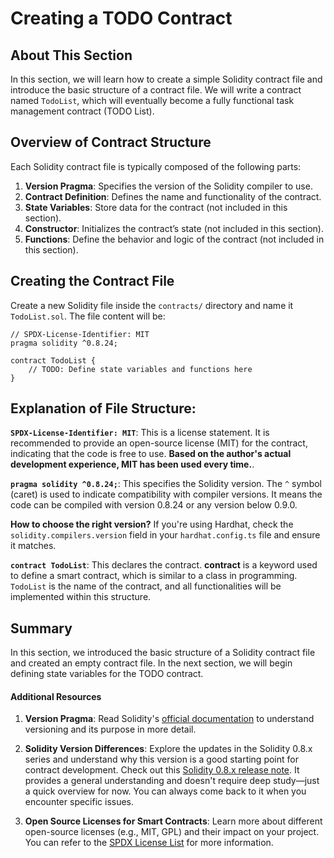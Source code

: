 # Creating a TODO Contract

## About This Section

In this section, we will learn how to create a simple Solidity contract file and introduce the basic structure of a contract file. We will write a contract named `TodoList`, which will eventually become a fully functional task management contract (TODO List).

## Overview of Contract Structure

Each Solidity contract file is typically composed of the following parts:

1. **Version Pragma**: Specifies the version of the Solidity compiler to use.
2. **Contract Definition**: Defines the name and functionality of the contract.
3. **State Variables**: Store data for the contract (not included in this section).
4. **Constructor**: Initializes the contract’s state (not included in this section).
5. **Functions**: Define the behavior and logic of the contract (not included in this section).

## Creating the Contract File

Create a new Solidity file inside the `contracts/` directory and name it `TodoList.sol`. The file content will be:

```solidity
// SPDX-License-Identifier: MIT
pragma solidity ^0.8.24;

contract TodoList {
    // TODO: Define state variables and functions here
}
```

## Explanation of File Structure:

**`SPDX-License-Identifier: MIT`**: This is a license statement. It is recommended to provide an open-source license (MIT) for the contract, indicating that the code is free to use. **Based on the author's actual development experience, MIT has been used every time.**.

**`pragma solidity ^0.8.24;`**: This specifies the Solidity version. The `^` symbol (caret) is used to indicate compatibility with compiler versions. It means the code can be compiled with version 0.8.24 or any version below 0.9.0.

**How to choose the right version?** If you're using Hardhat, check the `solidity.compilers.version` field in your `hardhat.config.ts` file and ensure it matches.

**`contract TodoList`**: This declares the contract. **contract** is a keyword used to define a smart contract, which is similar to a class in programming. `TodoList` is the name of the contract, and all functionalities will be implemented within this structure.

## Summary

In this section, we introduced the basic structure of a Solidity contract file and created an empty contract file. In the next section, we will begin defining state variables for the TODO contract.

#### Additional Resources

1. **Version Pragma**: Read Solidity's [official documentation](https://docs.soliditylang.org/en/v0.8.27/layout-of-source-files.html#pragma) to understand versioning and its purpose in more detail.

2. **Solidity Version Differences**: Explore the updates in the Solidity 0.8.x series and understand why this version is a good starting point for contract development. Check out this [Solidity 0.8.x release note](https://docs.soliditylang.org/en/v0.8.27/080-breaking-changes.html). It provides a general understanding and doesn't require deep study—just a quick overview for now. You can always come back to it when you encounter specific issues.

3. **Open Source Licenses for Smart Contracts**: Learn more about different open-source licenses (e.g., MIT, GPL) and their impact on your project. You can refer to the [SPDX License List](https://spdx.org/licenses/) for more information.
